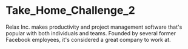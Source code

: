 # Take_Home_Challenge_2
Relax Inc. makes productivity and project management software that's popular with both individuals and teams. Founded by several former Facebook employees, it's considered a great company to work at.
